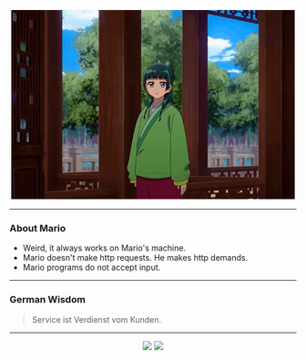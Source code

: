 <p align="center">
  <img src="assets/maomao.gif" />
</p>

---

### About Mario
- Weird, it always works on Mario's machine.
- Mario doesn't make http requests. He makes http demands.
- Mario programs do not accept input.

---

### German Wisdom
> Service ist Verdienst vom Kunden.

---

<p align="center">
  <a>
    <img height="180em" src="https://github-readme-stats-eight-theta.vercel.app/api?username=Torfkopp&show_icons=true&theme=dark&include_all_commits=true&count_private=true"/>
  </a>
  <a href="https://github.com/Torfkopp?tab=repositories">
    <img height="180em" src="https://github-readme-stats-eight-theta.vercel.app/api/top-langs/?username=torfkopp&layout=compact&theme=dark&langs_count=8&hide=java"/>
  </a>
</p>
